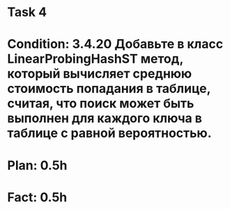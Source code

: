 # Task 4
# Condition: 3.4.20 Добавьте в класс LinearProbingHashST метод, который вычисляет среднюю стоимость попадания в таблице, считая, что поиск может быть выполнен для каждого ключа в таблице с равной вероятностью.
# Plan: 0.5h
# Fact: 0.5h